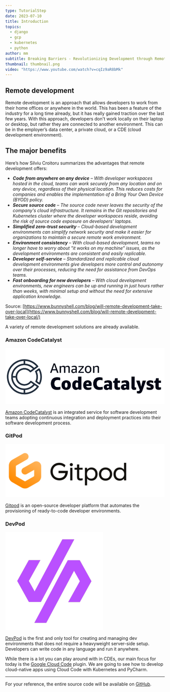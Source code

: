 ```yaml
---
type: TutorialStep
date: 2023-07-10
title: Introduction
topics:
  - django
  - gcp
  - kubernetes
  - python
author: mm
subtitle: Breaking Barriers - Revolutionizing Development through Remote Collaboration
thumbnail: thumbnail.png
video: "https://www.youtube.com/watch?v=cqIz9aR8bMk"
---
```


## Remote development

Remote development is an approach that allows developers to work from their home offices or anywhere in the world. This has been a feature of the industry for a long time already, but it has really gained traction over the last few years. With this approach, developers don't work locally on their laptop or desktop, but rather they are connected to another environment. This can be in the employer’s data center, a private cloud, or a CDE (cloud development environment).

## The major benefits

Here’s how Silviu Croitoru summarizes the advantages that remote development offers:

- _**Code from anywhere on any device** – With developer workspaces hosted in the cloud, teams can work securely from any location and on any device, regardless of their physical location. This reduces costs for companies and enables the implementation of a Bring Your Own Device (BYOD) policy._
- _**Secure source code** – The source code never leaves the security of the company's cloud infrastructure. It remains in the Git repositories and Kubernetes cluster where the developer workspaces reside, avoiding the risk of source code exposure on developers' laptops._
- _**Simplified zero-trust security** – Cloud-based development environments can simplify network security and make it easier for organizations to maintain a secure remote work environment._
- _**Environment consistency** – With cloud-based development, teams no longer have to worry about "it works on my machine" issues, as the development environments are consistent and easily replicable._
- _**Developer self-service** – Standardized and replicable cloud development environments give developers more control and autonomy over their processes, reducing the need for assistance from DevOps teams._
- _**Fast onboarding for new developers** – With cloud development environments, new engineers can be up and running in just hours rather than weeks, with minimal setup and without the need for extensive application knowledge._

Source: [https://www.bunnyshell.com/blog/will-remote-development-take-over-local](https://www.bunnyshell.com/blog/will-remote-development-take-over-local/)

A variety of remote development solutions are already available.

### Amazon CodeCatalyst

![amazon](./images/amazon-codecatalyst.png)

[Amazon CodeCatalyst](https://codecatalyst.aws/) is an integrated service for software development teams adopting continuous integration and deployment practices into their software development process.

### GitPod

![gitpod](./images/gitpod.png)

[Gitpod](https://www.gitpod.io/) is an open-source developer platform that automates the provisioning of ready-to-code developer environments.

### DevPod

![devpod](./images/devpod.png)

[DevPod](https://devpod.sh/) is the first and only tool for creating and managing dev environments that does not require a heavyweight server-side setup. Developers can write code in any language and run it anywhere.

While there is a lot you can play around with in CDEs, our main focus for today is the [Google Cloud Code](https://cloud.google.com/code) plugin. We are going to see how to develop cloud-native apps using Cloud Code with Kubernetes and PyCharm.

<hr>

For your reference, the entire source code will be available on [GitHub](https://github.com/mukulmantosh/cloud-code-helloworld).
